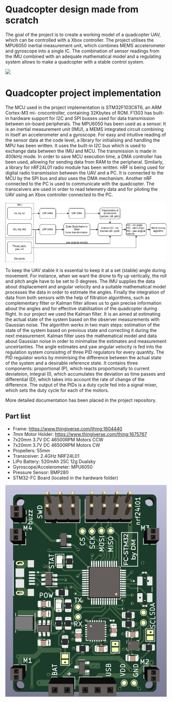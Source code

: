 # Quadcopter design made from scratch

The goal of the project is to create a working model of a quadcopter UAV, which can be
controlled with a Xbox controller. The project utilises the MPU6050 inertial measurement
unit, which combines MEMS accelerometer and gyroscope into a single IC. The combination of
sensor readings from the IMU combined with an adequate mathematical model and a regulating
system allows to make a quadcopter with a stable control system.

![](https://github.com/Cyberdom123/quadcopter-dsp/blob/develop/photos/video.gif)


# Quadcopter project implementation

The MCU used in the project implementation is STM32F103C6T6, an ARM Cortex-M3 mi-
crocontroller, containing 32Kbytes of ROM. F1303 has built-in hardware support for I2C and
SPI busses used for data transmission between on-board peripherals.
The MPU6050 has been used as a sensor. It is an inertial measurement unit (IMU), a
MEMS integrated circuit combining in itself an accelerometer and a gyroscope. For easy and
intuitive reading of the sensor data at the code level, a library for initialising and handling the
MPU has been written. It uses the built-in I2C bus which is used to exchange data between the
IMU and MCU. The transmission is made in 400kHz mode. In order to save MCU execution
time, a DMA controller has been used, allowing for sending data from RAM to the peripheral.
Similarly, a library for nRF24L01 radio module has been written. nRF is being used for
digital radio transmission between the UAV and a PC. It is connected to the MCU by the
SPI bus and also uses the DMA mechanism. Another nRF connected to the PC is used to
communicate with the quadcopter. The transceivers are used in order to read telemetry data
and for piloting the UAV using an Xbox controller connected to the PC.

![](https://github.com/Cyberdom123/quadcopter-dsp/blob/develop/photos/dsp_sch.jpg)

To keep the UAV stable it is essential to keep it at a set (stable) angle during movement.
For instance, when we want the drone to fly up vertically, the roll and pitch angle have to be
set to 0 degrees. The IMU supplies the data about displacement and angular velocity and a
suitable mathematical model processes the data in order to estimate the angles.
Finally the integration of data from both sensors with the help of filtration algorithms,
such as complementary filter or Kalman filter allows us to gain precise information about
the angles and for effective stabilisation of the quadcopter during flight. In our project we
used the Kalman filter. It is an aimed at estimating the actual state of the system based
on the observer measurements with Gaussian noise. The algorithm works in two main steps:
estimation of the state of the system based on previous state and correcting it during the next
measurement. Kalman filter uses the mathematical model and data about Gaussian noise in
order to minimalise the estimates and measurement unceirtanties.
The angle estimates and yaw angular velocity is fed into the regulation system consisitng
of three PID regulators for every quantity. The PID regulator works by minimising the difference
between the actual state of the system and a desirable reference state. It contains three
components: proportional (P), which reacts proportionally to current deviateion, integral (I),
which accumulates the deviation as time passes and differential (D), which takes into account
the rate of change of the difference. The output of the PIDs is a duty cycle fed into a signal
mixer, which sets the duty cycle for each of the motors.

More detailed documentation has been placed in the project repository.

## Part list

- Frame: https://www.thingiverse.com/thing:1604440
- 7mm Motor Holder: https://www.thingiverse.com/thing:1675767
- 7x20mm 3.7V DC 46500RPM Motors CCW
- 7x20mm 3.7V DC 46500RPM Motors CW
- Propellers: 55mm
- Transceiver: 2.4GHz NRF24L01
- LiPo Battery: 520mAh 25C 12g Dualsky
- Gyroscope/Accelerometer: MPU6050
- Pressure Sensor: BMP280
- STM32-FC Board (located in the hardware folder)

![](https://github.com/Cyberdom123/quadcopter-dsp/blob/develop/photos/pcb.png)
